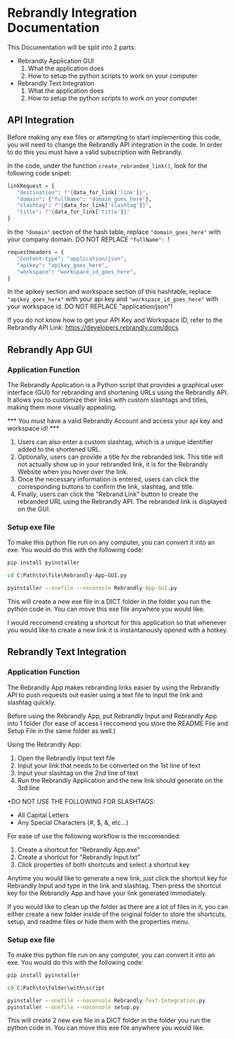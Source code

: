 # Rebrandly Integration Documentation

This Documentation will be split into 2 parts: 

* Rebrandly Application GUI
     1. What the application does
     2. How to setup the python scripts to work on your computer
* Rebrandly Text Integration
     1. What the application does
     2. How to setup the python scripts to work on your computer


## API Integration
Before making any exe files or attempting to start implementing this code, you will need to change the Rebrandly API integration in the code. In order to do this you must have a valid subscription with Rebrandly.

In the code, under the function `create_rebranded_link()`, look for the following code snipet:

```python
linkRequest = {
   "destination": f"{data_for_link['link']}",
   "domain": {"fullName": "domain_goes_here"},
   "slashtag": f"{data_for_link['slashtag']}",
   "title": f"{data_for_link['title']}"
}
```
In the `"domain"` section of the hash table, replace `"domain_goes_here"` with your company domain. DO NOT REPLACE `"fullName": `!

```python
requestHeaders = {
   "Content-type": "application/json",
   "apikey": "apikey_goes_here",
   "workspace": "workspace_id_goes_here",
}
```
In the apikey section and workspace section of this hashtable, replace `"apikey_goes_here"` with your api key and `"workspace_id_goes_here"` with your workspace id. DO NOT REPLACE "application/json"!

If you do not know how to get your API Key and Workspace ID, refer to the Rebrandly API Link: https://developers.rebrandly.com/docs


## Rebrandly App GUI
### Application Function
The Rebrandly Application is a Python script that provides a graphical user interface (GUI) for rebranding and shortening URLs using the Rebrandly API. It allows you to customize their links with custom slashtags and titles, making them more visually appealing. 

*** You must have a valid Rebrandly Account and access your api key and workspace id! ***

1. Users can also enter a custom slashtag, which is a unique identifier added to the shortened URL.
2. Optionally, users can provide a title for the rebranded link. This title will not actually show up in your rebranded link, it is for the Rebrandly Website when
   you hover over the link.
3. Once the necessary information is entered, users can click the corresponding buttons to confirm the link, slashtag, and title.
4. Finally, users can click the "Rebrand Link" button to create the rebranded URL using the Rebrandly API. The rebranded link is displayed on the GUI.

### Setup exe file
To make this python file run on any computer, you can convert it into an exe. You would do this with the following code:

```cmd
pip install pyinstaller

cd C:Path\to\file\Rebrandly-App-GUI.py

pyinstaller --onefile --noconsole Rebrandly-App-GUI.py
```

This will create a new exe file in a DICT folder in the folder you run the python code in. You can move this exe file anywhere you would like.

I would reccomend creating a shortcut for this application so that whenever you would like to create a new link it is instantanously opened with a hotkey.


## Rebrandly Text Integration
### Application Function
The Rebrandly App makes rebranding links easier by using the Rebrandly API to push requests out easier using a text file to input the link and slashtag quickly.

Before using the Rebrandly App, put Rebrandly Input and Rebrandly App into 1 folder (for ease of access
I reccomend you store the README File and Setup File in the same folder as well.)

Using the Rebrandly App:
1. Open the Rebrandly Input text file
2. Input your link that needs to be converted on the 1st line of text
3. Input your slashtag on the 2nd line of text
4. Run the Rebrandly Application and the new link should generate on the 3rd line

*DO NOT USE THE FOLLOWING FOR SLASHTAGS:
- All Capital Letters
- Any Special Characters (#, $, &, etc...)

For ease of use the following workflow is the reccomended:
1. Create a shortcut for "Rebrandly App.exe"
2. Create a shortcut for "Rebrandly Input.txt"
3. Click properties of both shortcuts and select a shortcut key

Anytime you would like to generate a new link, just click the shortcut key for Rebrandly Input and
type in the link and slashtag. Then press the shortcut key for the Rebrandly App and have your link
generated immediately.

If you would like to clean up the folder as there are a lot of files in it, you can either create a
new folder inside of the original folder to store the shortcuts, setup, and readme files or hide them
with the properties menu.

### Setup exe file
To make this python file run on any computer, you can convert it into an exe. You would do this with the following code:

```cmd
pip install pyinstaller

cd C:Path\to\folder\with\script

pyinstaller --onefile --noconsole Rebrandly-Text-Integration.py
pyinstaller --onefile --noconsole setup.py
```

This will create 2 new exe file in a DICT folder in the folder you run the python code in. You can move this exe file anywhere you would like.

